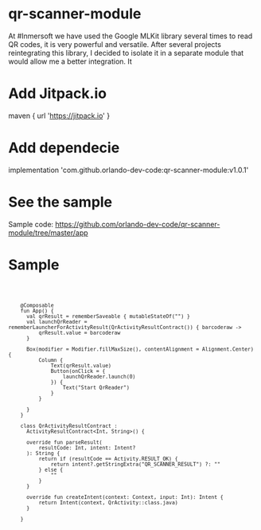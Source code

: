 # qr-scanner-module
At #Inmersoft we have used the Google MLKit library several times to read QR codes, it is very powerful and versatile. After several projects reintegrating this library, I decided to isolate it in a separate module that would allow me a better integration. It 

# Add Jitpack.io 
maven { url 'https://jitpack.io' }

# Add dependecie
implementation 'com.github.orlando-dev-code:qr-scanner-module:v1.0.1'

# See the sample
Sample code: https://github.com/orlando-dev-code/qr-scanner-module/tree/master/app

# Sample

<code>
  
        @Composable
        fun App() {
          val qrResult = rememberSaveable { mutableStateOf("") }
          val launchQrReader = rememberLauncherForActivityResult(QrActivityResultContract()) { barcoderaw ->
              qrResult.value = barcoderaw
          }

          Box(modifier = Modifier.fillMaxSize(), contentAlignment = Alignment.Center) {
              Column {
                  Text(qrResult.value)
                  Button(onClick = {
                      launchQrReader.launch(0)
                  }) {
                      Text("Start QrReader")
                  }
              }

          }
        }

        class QrActivityResultContract :
          ActivityResultContract<Int, String>() {

          override fun parseResult(
              resultCode: Int, intent: Intent?
          ): String {
              return if (resultCode == Activity.RESULT_OK) {
                  return intent?.getStringExtra("QR_SCANNER_RESULT") ?: ""
              } else {
                  ""
              }
          }

          override fun createIntent(context: Context, input: Int): Intent {
              return Intent(context, QrActivity::class.java)
          }

        }
</code>

